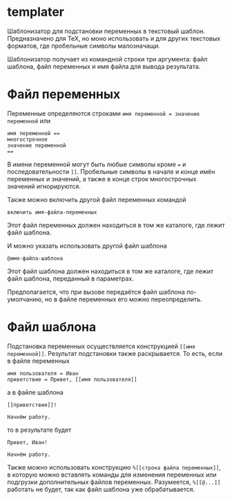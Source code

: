 # templater
Шаблонизатор для подстановки переменных в текстовый шаблон. Предназначено для TeX, но моно использовать и для других текстовых форматов, где пробельные символы малозначащи.

Шаблонизатор получает из командной строки три аргумента: файл шаблона, файл переменных и имя файла для вывода результата.

# Файл переменных

Переменные определяются строками `имя переменной = значение переменной` или
```
имя переменной ==
многострочное
значение переменной
==
```
В имени переменной могут быть любые символы кроме `=` и последовательности `]]`. 
Пробельные символы в начале и конце имён переменных и значений, а также в конце строк многострочных значений игнорируются.

Также можно включить другой файл переменных командой
```
включить имя-файла-переменных
```
Этот файл переменных должен находиться в том же каталоге, где лежит файл шаблона.

И можно указать использовать другой файл шаблона
```
@имя-файла-шаблона
```
Этот файл шаблона должен находиться в том же каталоге, где лежит файл шаблона, переданный в параметрах.

Предполагается, что при вызове передаётся файл шаблона по-умолчанию, но в файле переменных его можно переопределить.

# Файл шаблона
Подстановка переменных осуществляется конструкцией `[[имя переменной]]`. Результат подстановки также раскрывается. То есть, если в файле переменных
```
имя пользователя = Иван
приветствие = Привет, [[имя пользователя]]
```
а в файле шаблона
```
[[приветствие]]!

Начнём работу.
```
то в результате будет
```
Привет, Иван!

Начнём работу.
```

Также можно использовать конструкцию `%[[строка файла переменных]]`, в которую можно вставлять команды для изменения переменных или подгрузки дополнительных файлов переменных.
Разумеется, `%[[@...]]` работать не будет, так как файл шаблона уже обрабатывается.
